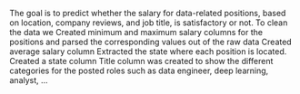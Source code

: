 The goal is to predict whether the salary for data-related positions, based on location, company reviews, and job title, is satisfactory or not.
To clean the data we Created minimum and maximum salary columns for the positions and parsed the corresponding values out of the raw data
Created average salary column
Extracted the state where each position is located. Created a state column
Title column was created to show the different categories for the posted roles such as data engineer, deep learning, analyst, ...
